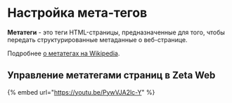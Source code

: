 # Настройка мета-тегов

**Метатеги** - это теги HTML-страницы, предназначенные для того, чтобы передать структурированные метаданные о веб-странице.&#x20;

Подробнее [о метатегах на Wikipedia](https://ru.wikipedia.org/wiki/%D0%9C%D0%B5%D1%82%D0%B0%D1%82%D0%B5%D0%B3%D0%B8).

## Управление метатегами страниц в Zeta Web

{% embed url="https://youtu.be/PywVJA2lc-Y" %}

